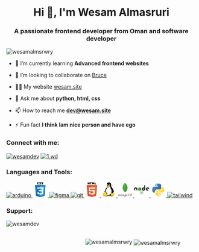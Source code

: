 <h1 align="center">Hi 👋, I'm Wesam Almasruri</h1>
<h3 align="center">A passionate frontend developer from Oman and software developer</h3>

<p align="left"> <img src="https://komarev.com/ghpvc/?username=wesamalmsrwry&label=Profile%20views&color=0e75b6&style=flat" alt="wesamalmsrwry" /> </p>

- 🌱 I’m currently learning **Advanced frontend websites**

- 👯 I’m looking to collaborate on [Bruce](https://github.com/pr3y/Bruce)

- 👨‍💻 My website [wesam.site](wesam.site)

- 💬 Ask me about **python, html, css**

- 📫 How to reach me **dev@wesam.site**

- ⚡ Fun fact **I think Iam nice person and have ego <LOL>**

<h3 align="left">Connect with me:</h3>
<p align="left">
<a href="https://dev.to/wesamdev" target="blank"><img align="center" src="https://raw.githubusercontent.com/rahuldkjain/github-profile-readme-generator/master/src/images/icons/Social/devto.svg" alt="wesamdev" height="30" width="40" /></a>
<a href="https://discord.gg/1.wd" target="blank"><img align="center" src="https://raw.githubusercontent.com/rahuldkjain/github-profile-readme-generator/master/src/images/icons/Social/discord.svg" alt="1.wd" height="30" width="40" /></a>
</p>

<h3 align="left">Languages and Tools:</h3>
<p align="left"> <a href="https://www.arduino.cc/" target="_blank" rel="noreferrer"> <img src="https://cdn.worldvectorlogo.com/logos/arduino-1.svg" alt="arduino" width="40" height="40"/> </a> <a href="https://www.w3schools.com/css/" target="_blank" rel="noreferrer"> <img src="https://raw.githubusercontent.com/devicons/devicon/master/icons/css3/css3-original-wordmark.svg" alt="css3" width="40" height="40"/> </a> <a href="https://www.figma.com/" target="_blank" rel="noreferrer"> <img src="https://www.vectorlogo.zone/logos/figma/figma-icon.svg" alt="figma" width="40" height="40"/> </a> <a href="https://git-scm.com/" target="_blank" rel="noreferrer"> <img src="https://www.vectorlogo.zone/logos/git-scm/git-scm-icon.svg" alt="git" width="40" height="40"/> </a> <a href="https://www.w3.org/html/" target="_blank" rel="noreferrer"> <img src="https://raw.githubusercontent.com/devicons/devicon/master/icons/html5/html5-original-wordmark.svg" alt="html5" width="40" height="40"/> </a> <a href="https://www.linux.org/" target="_blank" rel="noreferrer"> <img src="https://raw.githubusercontent.com/devicons/devicon/master/icons/linux/linux-original.svg" alt="linux" width="40" height="40"/> </a> <a href="https://www.mongodb.com/" target="_blank" rel="noreferrer"> <img src="https://raw.githubusercontent.com/devicons/devicon/master/icons/mongodb/mongodb-original-wordmark.svg" alt="mongodb" width="40" height="40"/> </a> <a href="https://nodejs.org" target="_blank" rel="noreferrer"> <img src="https://raw.githubusercontent.com/devicons/devicon/master/icons/nodejs/nodejs-original-wordmark.svg" alt="nodejs" width="40" height="40"/> </a> <a href="https://www.python.org" target="_blank" rel="noreferrer"> <img src="https://raw.githubusercontent.com/devicons/devicon/master/icons/python/python-original.svg" alt="python" width="40" height="40"/> </a> <a href="https://tailwindcss.com/" target="_blank" rel="noreferrer"> <img src="https://www.vectorlogo.zone/logos/tailwindcss/tailwindcss-icon.svg" alt="tailwind" width="40" height="40"/> </a> </p>

<h3 align="left">Support:</h3>
<p><a href="https://www.buymeacoffee.com/wesamdev"> <img align="left" src="https://cdn.buymeacoffee.com/buttons/v2/default-yellow.png" height="50" width="210" alt="wesamdev" /></a></p><br><br>

<p><img align="left" src="https://github-readme-stats.vercel.app/api/top-langs?username=wesamalmsrwry&show_icons=true&locale=en&layout=compact" alt="wesamalmsrwry" /></p>

<p>&nbsp;<img align="center" src="https://github-readme-stats.vercel.app/api?username=wesamalmsrwry&show_icons=true&locale=en" alt="wesamalmsrwry" /></p>
